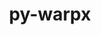---
title: "py-warpx"
layout: cache
categories: [package, develop]
meta: {"versions": ["23.03", "23.06", "23.07", "23.08"], "compilers": ["gcc@=11.1.0"], "oss": ["ubuntu20.04"], "platforms": ["linux"], "targets": ["ppc64le", "x86_64_v3"], "stacks": ["e4s", "e4s-power", "root"], "num_specs": 108, "num_specs_by_stack": {"root": 108, "e4s-power": 10, "e4s": 10}}
spec_details: [{"hash": "n3q64rhgvm7fi6lrjybp6ytttc42csso", "compiler": "gcc@=11.1.0", "versions": ["23.03"], "os": "ubuntu20.04", "platform": "linux", "target": "ppc64le", "variants": ["build_system=python_pip", "+mpi"], "stacks": ["root"], "size": "-", "tarball": "https://binaries.spack.io/develop/build_cache/linux-ubuntu20.04-ppc64le/gcc-11.1.0/py-warpx-23.03/linux-ubuntu20.04-ppc64le-gcc-11.1.0-py-warpx-23.03-n3q64rhgvm7fi6lrjybp6ytttc42csso.spack"}, {"hash": "7cyyinmob2n6xfgmdudvppui2ghwttzm", "compiler": "gcc@=11.1.0", "versions": ["23.03"], "os": "ubuntu20.04", "platform": "linux", "target": "ppc64le", "variants": ["build_system=python_pip", "+mpi"], "stacks": ["root"], "size": "-", "tarball": "https://binaries.spack.io/develop/build_cache/linux-ubuntu20.04-ppc64le/gcc-11.1.0/py-warpx-23.03/linux-ubuntu20.04-ppc64le-gcc-11.1.0-py-warpx-23.03-7cyyinmob2n6xfgmdudvppui2ghwttzm.spack"}, {"hash": "ciolgbrygeml4wzdy6qbjgotg2dojtkw", "compiler": "gcc@=11.1.0", "versions": ["23.03"], "os": "ubuntu20.04", "platform": "linux", "target": "ppc64le", "variants": ["build_system=python_pip", "+mpi"], "stacks": ["root"], "size": "-", "tarball": "https://binaries.spack.io/develop/build_cache/linux-ubuntu20.04-ppc64le/gcc-11.1.0/py-warpx-23.03/linux-ubuntu20.04-ppc64le-gcc-11.1.0-py-warpx-23.03-ciolgbrygeml4wzdy6qbjgotg2dojtkw.spack"}, {"hash": "2otgiu4tzudfsm6vafnwodxt2piyexzs", "compiler": "gcc@=11.1.0", "versions": ["23.03"], "os": "ubuntu20.04", "platform": "linux", "target": "ppc64le", "variants": ["build_system=python_pip", "+mpi"], "stacks": ["root"], "size": "-", "tarball": "https://binaries.spack.io/develop/build_cache/linux-ubuntu20.04-ppc64le/gcc-11.1.0/py-warpx-23.03/linux-ubuntu20.04-ppc64le-gcc-11.1.0-py-warpx-23.03-2otgiu4tzudfsm6vafnwodxt2piyexzs.spack"}, {"hash": "eftu2goonadmf4mzxaeis5lm2hs2v2rj", "compiler": "gcc@=11.1.0", "versions": ["23.03"], "os": "ubuntu20.04", "platform": "linux", "target": "ppc64le", "variants": ["build_system=python_pip", "+mpi"], "stacks": ["root"], "size": "-", "tarball": "https://binaries.spack.io/develop/build_cache/linux-ubuntu20.04-ppc64le/gcc-11.1.0/py-warpx-23.03/linux-ubuntu20.04-ppc64le-gcc-11.1.0-py-warpx-23.03-eftu2goonadmf4mzxaeis5lm2hs2v2rj.spack"}, {"hash": "azp4ag7wk7f32fuzadjqrfu7fnjn6jl7", "compiler": "gcc@=11.1.0", "versions": ["23.03"], "os": "ubuntu20.04", "platform": "linux", "target": "ppc64le", "variants": ["build_system=python_pip", "+mpi"], "stacks": ["root"], "size": "-", "tarball": "https://binaries.spack.io/develop/build_cache/linux-ubuntu20.04-ppc64le/gcc-11.1.0/py-warpx-23.03/linux-ubuntu20.04-ppc64le-gcc-11.1.0-py-warpx-23.03-azp4ag7wk7f32fuzadjqrfu7fnjn6jl7.spack"}, {"hash": "34ohraq6lbpymypqmxqykd6tquzrytmw", "compiler": "gcc@=11.1.0", "versions": ["23.03"], "os": "ubuntu20.04", "platform": "linux", "target": "ppc64le", "variants": ["build_system=python_pip", "+mpi"], "stacks": ["root"], "size": "-", "tarball": "https://binaries.spack.io/develop/build_cache/linux-ubuntu20.04-ppc64le/gcc-11.1.0/py-warpx-23.03/linux-ubuntu20.04-ppc64le-gcc-11.1.0-py-warpx-23.03-34ohraq6lbpymypqmxqykd6tquzrytmw.spack"}, {"hash": "4im3jsbudhrlnps7kwtjwsrbrq2y755g", "compiler": "gcc@=11.1.0", "versions": ["23.03"], "os": "ubuntu20.04", "platform": "linux", "target": "ppc64le", "variants": ["build_system=python_pip", "+mpi"], "stacks": ["root"], "size": "-", "tarball": "https://binaries.spack.io/develop/build_cache/linux-ubuntu20.04-ppc64le/gcc-11.1.0/py-warpx-23.03/linux-ubuntu20.04-ppc64le-gcc-11.1.0-py-warpx-23.03-4im3jsbudhrlnps7kwtjwsrbrq2y755g.spack"}, {"hash": "46j5nod5rhopz5ofart5f65vg7uyqd5m", "compiler": "gcc@=11.1.0", "versions": ["23.03"], "os": "ubuntu20.04", "platform": "linux", "target": "ppc64le", "variants": ["build_system=python_pip", "+mpi"], "stacks": ["root"], "size": "-", "tarball": "https://binaries.spack.io/develop/build_cache/linux-ubuntu20.04-ppc64le/gcc-11.1.0/py-warpx-23.03/linux-ubuntu20.04-ppc64le-gcc-11.1.0-py-warpx-23.03-46j5nod5rhopz5ofart5f65vg7uyqd5m.spack"}, {"hash": "5z6rkuxblo7gqplivwlp7orydyl76d54", "compiler": "gcc@=11.1.0", "versions": ["23.03"], "os": "ubuntu20.04", "platform": "linux", "target": "ppc64le", "variants": ["build_system=python_pip", "+mpi"], "stacks": ["root"], "size": "-", "tarball": "https://binaries.spack.io/develop/build_cache/linux-ubuntu20.04-ppc64le/gcc-11.1.0/py-warpx-23.03/linux-ubuntu20.04-ppc64le-gcc-11.1.0-py-warpx-23.03-5z6rkuxblo7gqplivwlp7orydyl76d54.spack"}, {"hash": "fzmn6mopojfjghknnodrsbnnhhc5nbll", "compiler": "gcc@=11.1.0", "versions": ["23.03"], "os": "ubuntu20.04", "platform": "linux", "target": "ppc64le", "variants": ["build_system=python_pip", "+mpi"], "stacks": ["root"], "size": "-", "tarball": "https://binaries.spack.io/develop/build_cache/linux-ubuntu20.04-ppc64le/gcc-11.1.0/py-warpx-23.03/linux-ubuntu20.04-ppc64le-gcc-11.1.0-py-warpx-23.03-fzmn6mopojfjghknnodrsbnnhhc5nbll.spack"}, {"hash": "ge5fnwd2xqbbro6gttv73hc7qlokbyal", "compiler": "gcc@=11.1.0", "versions": ["23.03"], "os": "ubuntu20.04", "platform": "linux", "target": "ppc64le", "variants": ["build_system=python_pip", "+mpi"], "stacks": ["root"], "size": "-", "tarball": "https://binaries.spack.io/develop/build_cache/linux-ubuntu20.04-ppc64le/gcc-11.1.0/py-warpx-23.03/linux-ubuntu20.04-ppc64le-gcc-11.1.0-py-warpx-23.03-ge5fnwd2xqbbro6gttv73hc7qlokbyal.spack"}, {"hash": "37moofvbodfoxmf65rydnlozzuudvznr", "compiler": "gcc@=11.1.0", "versions": ["23.03"], "os": "ubuntu20.04", "platform": "linux", "target": "ppc64le", "variants": ["build_system=python_pip", "+mpi"], "stacks": ["root"], "size": "-", "tarball": "https://binaries.spack.io/develop/build_cache/linux-ubuntu20.04-ppc64le/gcc-11.1.0/py-warpx-23.03/linux-ubuntu20.04-ppc64le-gcc-11.1.0-py-warpx-23.03-37moofvbodfoxmf65rydnlozzuudvznr.spack"}, {"hash": "d2nvwcs2usi2tjpfe6xuoy4zk7qudnxt", "compiler": "gcc@=11.1.0", "versions": ["23.03"], "os": "ubuntu20.04", "platform": "linux", "target": "ppc64le", "variants": ["build_system=python_pip", "+mpi"], "stacks": ["root"], "size": "-", "tarball": "https://binaries.spack.io/develop/build_cache/linux-ubuntu20.04-ppc64le/gcc-11.1.0/py-warpx-23.03/linux-ubuntu20.04-ppc64le-gcc-11.1.0-py-warpx-23.03-d2nvwcs2usi2tjpfe6xuoy4zk7qudnxt.spack"}, {"hash": "qhovqybrb37vl3h4ac3ghenwokbgxpnj", "compiler": "gcc@=11.1.0", "versions": ["23.03"], "os": "ubuntu20.04", "platform": "linux", "target": "ppc64le", "variants": ["build_system=python_pip", "+mpi"], "stacks": ["root"], "size": "-", "tarball": "https://binaries.spack.io/develop/build_cache/linux-ubuntu20.04-ppc64le/gcc-11.1.0/py-warpx-23.03/linux-ubuntu20.04-ppc64le-gcc-11.1.0-py-warpx-23.03-qhovqybrb37vl3h4ac3ghenwokbgxpnj.spack"}, {"hash": "ar2azzgdlz3puy4ebyagiwfhs7wgymqn", "compiler": "gcc@=11.1.0", "versions": ["23.03"], "os": "ubuntu20.04", "platform": "linux", "target": "ppc64le", "variants": ["build_system=python_pip", "+mpi"], "stacks": ["root"], "size": "-", "tarball": "https://binaries.spack.io/develop/build_cache/linux-ubuntu20.04-ppc64le/gcc-11.1.0/py-warpx-23.03/linux-ubuntu20.04-ppc64le-gcc-11.1.0-py-warpx-23.03-ar2azzgdlz3puy4ebyagiwfhs7wgymqn.spack"}, {"hash": "7dupdwvyxmrzj6a4d62x7e5nvbdc6gd4", "compiler": "gcc@=11.1.0", "versions": ["23.03"], "os": "ubuntu20.04", "platform": "linux", "target": "ppc64le", "variants": ["build_system=python_pip", "+mpi"], "stacks": ["root"], "size": "-", "tarball": "https://binaries.spack.io/develop/build_cache/linux-ubuntu20.04-ppc64le/gcc-11.1.0/py-warpx-23.03/linux-ubuntu20.04-ppc64le-gcc-11.1.0-py-warpx-23.03-7dupdwvyxmrzj6a4d62x7e5nvbdc6gd4.spack"}, {"hash": "nt2rswa5odkw5bkjtxkoyjj7iv7nphdv", "compiler": "gcc@=11.1.0", "versions": ["23.03"], "os": "ubuntu20.04", "platform": "linux", "target": "ppc64le", "variants": ["build_system=python_pip", "+mpi"], "stacks": ["root"], "size": "-", "tarball": "https://binaries.spack.io/develop/build_cache/linux-ubuntu20.04-ppc64le/gcc-11.1.0/py-warpx-23.03/linux-ubuntu20.04-ppc64le-gcc-11.1.0-py-warpx-23.03-nt2rswa5odkw5bkjtxkoyjj7iv7nphdv.spack"}, {"hash": "6wdwzq4ntjudcglcdpki4iitrg72jqgf", "compiler": "gcc@=11.1.0", "versions": ["23.06"], "os": "ubuntu20.04", "platform": "linux", "target": "ppc64le", "variants": ["build_system=python_pip", "+mpi"], "stacks": ["root"], "size": "-", "tarball": "https://binaries.spack.io/develop/build_cache/linux-ubuntu20.04-ppc64le/gcc-11.1.0/py-warpx-23.06/linux-ubuntu20.04-ppc64le-gcc-11.1.0-py-warpx-23.06-6wdwzq4ntjudcglcdpki4iitrg72jqgf.spack"}, {"hash": "uljsbf5gfvza2pgtenzh5hy66euvypsd", "compiler": "gcc@=11.1.0", "versions": ["23.03"], "os": "ubuntu20.04", "platform": "linux", "target": "ppc64le", "variants": ["build_system=python_pip", "+mpi"], "stacks": ["root"], "size": "-", "tarball": "https://binaries.spack.io/develop/build_cache/linux-ubuntu20.04-ppc64le/gcc-11.1.0/py-warpx-23.03/linux-ubuntu20.04-ppc64le-gcc-11.1.0-py-warpx-23.03-uljsbf5gfvza2pgtenzh5hy66euvypsd.spack"}, {"hash": "daect73wo7sp7aac2ojwqekizr4mxx4j", "compiler": "gcc@=11.1.0", "versions": ["23.06"], "os": "ubuntu20.04", "platform": "linux", "target": "ppc64le", "variants": ["build_system=python_pip", "+mpi"], "stacks": ["root"], "size": "-", "tarball": "https://binaries.spack.io/develop/build_cache/linux-ubuntu20.04-ppc64le/gcc-11.1.0/py-warpx-23.06/linux-ubuntu20.04-ppc64le-gcc-11.1.0-py-warpx-23.06-daect73wo7sp7aac2ojwqekizr4mxx4j.spack"}, {"hash": "pmzi7pngxfdsnfj5s4ler3xitw3bkzru", "compiler": "gcc@=11.1.0", "versions": ["23.03"], "os": "ubuntu20.04", "platform": "linux", "target": "ppc64le", "variants": ["build_system=python_pip", "+mpi"], "stacks": ["root"], "size": "-", "tarball": "https://binaries.spack.io/develop/build_cache/linux-ubuntu20.04-ppc64le/gcc-11.1.0/py-warpx-23.03/linux-ubuntu20.04-ppc64le-gcc-11.1.0-py-warpx-23.03-pmzi7pngxfdsnfj5s4ler3xitw3bkzru.spack"}, {"hash": "7hajtrbic3incszyofspklvfmybp5hx6", "compiler": "gcc@=11.1.0", "versions": ["23.06"], "os": "ubuntu20.04", "platform": "linux", "target": "ppc64le", "variants": ["build_system=python_pip", "+mpi"], "stacks": ["e4s-power", "root"], "size": "-", "tarball": "https://binaries.spack.io/develop/build_cache/linux-ubuntu20.04-ppc64le/gcc-11.1.0/py-warpx-23.06/linux-ubuntu20.04-ppc64le-gcc-11.1.0-py-warpx-23.06-7hajtrbic3incszyofspklvfmybp5hx6.spack"}, {"hash": "nz3xc7mf377ysobwoyw7jgzzduiewzqr", "compiler": "gcc@=11.1.0", "versions": ["23.03"], "os": "ubuntu20.04", "platform": "linux", "target": "ppc64le", "variants": ["build_system=python_pip", "+mpi"], "stacks": ["root"], "size": "-", "tarball": "https://binaries.spack.io/develop/build_cache/linux-ubuntu20.04-ppc64le/gcc-11.1.0/py-warpx-23.03/linux-ubuntu20.04-ppc64le-gcc-11.1.0-py-warpx-23.03-nz3xc7mf377ysobwoyw7jgzzduiewzqr.spack"}, {"hash": "keevb4s3oq6c672thjvnx7yqrvscrkkb", "compiler": "gcc@=11.1.0", "versions": ["23.06"], "os": "ubuntu20.04", "platform": "linux", "target": "ppc64le", "variants": ["build_system=python_pip", "+mpi"], "stacks": ["root"], "size": "-", "tarball": "https://binaries.spack.io/develop/build_cache/linux-ubuntu20.04-ppc64le/gcc-11.1.0/py-warpx-23.06/linux-ubuntu20.04-ppc64le-gcc-11.1.0-py-warpx-23.06-keevb4s3oq6c672thjvnx7yqrvscrkkb.spack"}, {"hash": "yeielbtzqjjkjyguntrajt5kggwgws2k", "compiler": "gcc@=11.1.0", "versions": ["23.03"], "os": "ubuntu20.04", "platform": "linux", "target": "ppc64le", "variants": ["build_system=python_pip", "+mpi"], "stacks": ["root"], "size": "-", "tarball": "https://binaries.spack.io/develop/build_cache/linux-ubuntu20.04-ppc64le/gcc-11.1.0/py-warpx-23.03/linux-ubuntu20.04-ppc64le-gcc-11.1.0-py-warpx-23.03-yeielbtzqjjkjyguntrajt5kggwgws2k.spack"}, {"hash": "mr2mj7n45qecj6g37mxpijjw62qdqcgk", "compiler": "gcc@=11.1.0", "versions": ["23.06"], "os": "ubuntu20.04", "platform": "linux", "target": "ppc64le", "variants": ["build_system=python_pip", "+mpi"], "stacks": ["root"], "size": "-", "tarball": "https://binaries.spack.io/develop/build_cache/linux-ubuntu20.04-ppc64le/gcc-11.1.0/py-warpx-23.06/linux-ubuntu20.04-ppc64le-gcc-11.1.0-py-warpx-23.06-mr2mj7n45qecj6g37mxpijjw62qdqcgk.spack"}, {"hash": "vghj4rni4zqlraipvgwranc7j53qrukn", "compiler": "gcc@=11.1.0", "versions": ["23.03"], "os": "ubuntu20.04", "platform": "linux", "target": "ppc64le", "variants": ["build_system=python_pip", "+mpi"], "stacks": ["root"], "size": "-", "tarball": "https://binaries.spack.io/develop/build_cache/linux-ubuntu20.04-ppc64le/gcc-11.1.0/py-warpx-23.03/linux-ubuntu20.04-ppc64le-gcc-11.1.0-py-warpx-23.03-vghj4rni4zqlraipvgwranc7j53qrukn.spack"}, {"hash": "jx73ibfhscbtjcwzbhmboqb555hijl3n", "compiler": "gcc@=11.1.0", "versions": ["23.06"], "os": "ubuntu20.04", "platform": "linux", "target": "ppc64le", "variants": ["build_system=python_pip", "+mpi"], "stacks": ["root"], "size": "-", "tarball": "https://binaries.spack.io/develop/build_cache/linux-ubuntu20.04-ppc64le/gcc-11.1.0/py-warpx-23.06/linux-ubuntu20.04-ppc64le-gcc-11.1.0-py-warpx-23.06-jx73ibfhscbtjcwzbhmboqb555hijl3n.spack"}, {"hash": "wile7xitkmcm6fzz6qp2xiwu2xw3brh6", "compiler": "gcc@=11.1.0", "versions": ["23.03"], "os": "ubuntu20.04", "platform": "linux", "target": "ppc64le", "variants": ["build_system=python_pip", "+mpi"], "stacks": ["root"], "size": "-", "tarball": "https://binaries.spack.io/develop/build_cache/linux-ubuntu20.04-ppc64le/gcc-11.1.0/py-warpx-23.03/linux-ubuntu20.04-ppc64le-gcc-11.1.0-py-warpx-23.03-wile7xitkmcm6fzz6qp2xiwu2xw3brh6.spack"}, {"hash": "krzlbbqpbz5pl5isa7ttr4rfa7nlb7ir", "compiler": "gcc@=11.1.0", "versions": ["23.06"], "os": "ubuntu20.04", "platform": "linux", "target": "ppc64le", "variants": ["build_system=python_pip", "+mpi"], "stacks": ["root"], "size": "-", "tarball": "https://binaries.spack.io/develop/build_cache/linux-ubuntu20.04-ppc64le/gcc-11.1.0/py-warpx-23.06/linux-ubuntu20.04-ppc64le-gcc-11.1.0-py-warpx-23.06-krzlbbqpbz5pl5isa7ttr4rfa7nlb7ir.spack"}, {"hash": "jnkrf6yk5vnhmqjd3trw6uuduybi5277", "compiler": "gcc@=11.1.0", "versions": ["23.03"], "os": "ubuntu20.04", "platform": "linux", "target": "ppc64le", "variants": ["build_system=python_pip", "+mpi"], "stacks": ["root"], "size": "-", "tarball": "https://binaries.spack.io/develop/build_cache/linux-ubuntu20.04-ppc64le/gcc-11.1.0/py-warpx-23.03/linux-ubuntu20.04-ppc64le-gcc-11.1.0-py-warpx-23.03-jnkrf6yk5vnhmqjd3trw6uuduybi5277.spack"}, {"hash": "ozpt6s6vt7ddb7ciyaotbomyhrhpakpu", "compiler": "gcc@=11.1.0", "versions": ["23.06"], "os": "ubuntu20.04", "platform": "linux", "target": "ppc64le", "variants": ["build_system=python_pip", "+mpi"], "stacks": ["root"], "size": "-", "tarball": "https://binaries.spack.io/develop/build_cache/linux-ubuntu20.04-ppc64le/gcc-11.1.0/py-warpx-23.06/linux-ubuntu20.04-ppc64le-gcc-11.1.0-py-warpx-23.06-ozpt6s6vt7ddb7ciyaotbomyhrhpakpu.spack"}, {"hash": "hgp6iocygtfmuoj2ac5a36evqhylhgvx", "compiler": "gcc@=11.1.0", "versions": ["23.03"], "os": "ubuntu20.04", "platform": "linux", "target": "ppc64le", "variants": ["build_system=python_pip", "+mpi"], "stacks": ["root"], "size": "-", "tarball": "https://binaries.spack.io/develop/build_cache/linux-ubuntu20.04-ppc64le/gcc-11.1.0/py-warpx-23.03/linux-ubuntu20.04-ppc64le-gcc-11.1.0-py-warpx-23.03-hgp6iocygtfmuoj2ac5a36evqhylhgvx.spack"}, {"hash": "nso5oklcr2cyul2vor3dtefktr5rkd25", "compiler": "gcc@=11.1.0", "versions": ["23.06"], "os": "ubuntu20.04", "platform": "linux", "target": "ppc64le", "variants": ["build_system=python_pip", "+mpi"], "stacks": ["root"], "size": "-", "tarball": "https://binaries.spack.io/develop/build_cache/linux-ubuntu20.04-ppc64le/gcc-11.1.0/py-warpx-23.06/linux-ubuntu20.04-ppc64le-gcc-11.1.0-py-warpx-23.06-nso5oklcr2cyul2vor3dtefktr5rkd25.spack"}, {"hash": "wz4uh4trzzkryqxq4gmxwvyqyv22axqk", "compiler": "gcc@=11.1.0", "versions": ["23.03"], "os": "ubuntu20.04", "platform": "linux", "target": "ppc64le", "variants": ["build_system=python_pip", "+mpi"], "stacks": ["root"], "size": "-", "tarball": "https://binaries.spack.io/develop/build_cache/linux-ubuntu20.04-ppc64le/gcc-11.1.0/py-warpx-23.03/linux-ubuntu20.04-ppc64le-gcc-11.1.0-py-warpx-23.03-wz4uh4trzzkryqxq4gmxwvyqyv22axqk.spack"}, {"hash": "tsdgamdttglgvcjqqxv2yiiimjc574z5", "compiler": "gcc@=11.1.0", "versions": ["23.06"], "os": "ubuntu20.04", "platform": "linux", "target": "ppc64le", "variants": ["build_system=python_pip", "+mpi"], "stacks": ["root"], "size": "-", "tarball": "https://binaries.spack.io/develop/build_cache/linux-ubuntu20.04-ppc64le/gcc-11.1.0/py-warpx-23.06/linux-ubuntu20.04-ppc64le-gcc-11.1.0-py-warpx-23.06-tsdgamdttglgvcjqqxv2yiiimjc574z5.spack"}, {"hash": "tnjzejs7iwdka4mkwnondizw3mzu2qni", "compiler": "gcc@=11.1.0", "versions": ["23.03"], "os": "ubuntu20.04", "platform": "linux", "target": "ppc64le", "variants": ["build_system=python_pip", "+mpi"], "stacks": ["root"], "size": "-", "tarball": "https://binaries.spack.io/develop/build_cache/linux-ubuntu20.04-ppc64le/gcc-11.1.0/py-warpx-23.03/linux-ubuntu20.04-ppc64le-gcc-11.1.0-py-warpx-23.03-tnjzejs7iwdka4mkwnondizw3mzu2qni.spack"}, {"hash": "x6pbyqamrpjlmecyuzerqnilutjxtial", "compiler": "gcc@=11.1.0", "versions": ["23.06"], "os": "ubuntu20.04", "platform": "linux", "target": "ppc64le", "variants": ["build_system=python_pip", "+mpi"], "stacks": ["e4s-power", "root"], "size": "-", "tarball": "https://binaries.spack.io/develop/build_cache/linux-ubuntu20.04-ppc64le/gcc-11.1.0/py-warpx-23.06/linux-ubuntu20.04-ppc64le-gcc-11.1.0-py-warpx-23.06-x6pbyqamrpjlmecyuzerqnilutjxtial.spack"}, {"hash": "zxgkcg46uvjtdbqwkgootipa27batgnw", "compiler": "gcc@=11.1.0", "versions": ["23.03"], "os": "ubuntu20.04", "platform": "linux", "target": "ppc64le", "variants": ["build_system=python_pip", "+mpi"], "stacks": ["root"], "size": "-", "tarball": "https://binaries.spack.io/develop/build_cache/linux-ubuntu20.04-ppc64le/gcc-11.1.0/py-warpx-23.03/linux-ubuntu20.04-ppc64le-gcc-11.1.0-py-warpx-23.03-zxgkcg46uvjtdbqwkgootipa27batgnw.spack"}, {"hash": "2qf6ymgl2g5whalmwwycjyf3q62m6ov4", "compiler": "gcc@=11.1.0", "versions": ["23.07"], "os": "ubuntu20.04", "platform": "linux", "target": "ppc64le", "variants": ["build_system=python_pip", "+mpi"], "stacks": ["e4s-power", "root"], "size": "-", "tarball": "https://binaries.spack.io/develop/build_cache/linux-ubuntu20.04-ppc64le/gcc-11.1.0/py-warpx-23.07/linux-ubuntu20.04-ppc64le-gcc-11.1.0-py-warpx-23.07-2qf6ymgl2g5whalmwwycjyf3q62m6ov4.spack"}, {"hash": "5tgtmvopadyv34dp64drv4fd6ckmzpm2", "compiler": "gcc@=11.1.0", "versions": ["23.06"], "os": "ubuntu20.04", "platform": "linux", "target": "ppc64le", "variants": ["build_system=python_pip", "+mpi"], "stacks": ["e4s-power", "root"], "size": "-", "tarball": "https://binaries.spack.io/develop/build_cache/linux-ubuntu20.04-ppc64le/gcc-11.1.0/py-warpx-23.06/linux-ubuntu20.04-ppc64le-gcc-11.1.0-py-warpx-23.06-5tgtmvopadyv34dp64drv4fd6ckmzpm2.spack"}, {"hash": "vksimzxq6j4q45whpjrdfjurcacof52p", "compiler": "gcc@=11.1.0", "versions": ["23.06"], "os": "ubuntu20.04", "platform": "linux", "target": "ppc64le", "variants": ["build_system=python_pip", "+mpi"], "stacks": ["root"], "size": "-", "tarball": "https://binaries.spack.io/develop/build_cache/linux-ubuntu20.04-ppc64le/gcc-11.1.0/py-warpx-23.06/linux-ubuntu20.04-ppc64le-gcc-11.1.0-py-warpx-23.06-vksimzxq6j4q45whpjrdfjurcacof52p.spack"}, {"hash": "77aprn4aeahgkjyqv7xhydsair4xjgqz", "compiler": "gcc@=11.1.0", "versions": ["23.06"], "os": "ubuntu20.04", "platform": "linux", "target": "ppc64le", "variants": ["build_system=python_pip", "+mpi"], "stacks": ["root"], "size": "-", "tarball": "https://binaries.spack.io/develop/build_cache/linux-ubuntu20.04-ppc64le/gcc-11.1.0/py-warpx-23.06/linux-ubuntu20.04-ppc64le-gcc-11.1.0-py-warpx-23.06-77aprn4aeahgkjyqv7xhydsair4xjgqz.spack"}, {"hash": "z5apyplukyatc5khtvkwrkc724ivw7rh", "compiler": "gcc@=11.1.0", "versions": ["23.03"], "os": "ubuntu20.04", "platform": "linux", "target": "ppc64le", "variants": ["build_system=python_pip", "+mpi"], "stacks": ["root"], "size": "-", "tarball": "https://binaries.spack.io/develop/build_cache/linux-ubuntu20.04-ppc64le/gcc-11.1.0/py-warpx-23.03/linux-ubuntu20.04-ppc64le-gcc-11.1.0-py-warpx-23.03-z5apyplukyatc5khtvkwrkc724ivw7rh.spack"}, {"hash": "xjkufykibp36g2otykjxgeerudaobgkj", "compiler": "gcc@=11.1.0", "versions": ["23.06"], "os": "ubuntu20.04", "platform": "linux", "target": "ppc64le", "variants": ["build_system=python_pip", "+mpi"], "stacks": ["root"], "size": "-", "tarball": "https://binaries.spack.io/develop/build_cache/linux-ubuntu20.04-ppc64le/gcc-11.1.0/py-warpx-23.06/linux-ubuntu20.04-ppc64le-gcc-11.1.0-py-warpx-23.06-xjkufykibp36g2otykjxgeerudaobgkj.spack"}, {"hash": "fcvorofjptmkn2his463u6gglclfjavt", "compiler": "gcc@=11.1.0", "versions": ["23.06"], "os": "ubuntu20.04", "platform": "linux", "target": "ppc64le", "variants": ["build_system=python_pip", "+mpi"], "stacks": ["root"], "size": "-", "tarball": "https://binaries.spack.io/develop/build_cache/linux-ubuntu20.04-ppc64le/gcc-11.1.0/py-warpx-23.06/linux-ubuntu20.04-ppc64le-gcc-11.1.0-py-warpx-23.06-fcvorofjptmkn2his463u6gglclfjavt.spack"}, {"hash": "acqdy5xqdoejdnol66q7jx4ciozzcgoj", "compiler": "gcc@=11.1.0", "versions": ["23.06"], "os": "ubuntu20.04", "platform": "linux", "target": "ppc64le", "variants": ["build_system=python_pip", "+mpi"], "stacks": ["root"], "size": "-", "tarball": "https://binaries.spack.io/develop/build_cache/linux-ubuntu20.04-ppc64le/gcc-11.1.0/py-warpx-23.06/linux-ubuntu20.04-ppc64le-gcc-11.1.0-py-warpx-23.06-acqdy5xqdoejdnol66q7jx4ciozzcgoj.spack"}, {"hash": "uuyrmyhdcwy4wt7acbmqm7gbzjq7ni2p", "compiler": "gcc@=11.1.0", "versions": ["23.06"], "os": "ubuntu20.04", "platform": "linux", "target": "ppc64le", "variants": ["build_system=python_pip", "+mpi"], "stacks": ["e4s-power", "root"], "size": "-", "tarball": "https://binaries.spack.io/develop/build_cache/linux-ubuntu20.04-ppc64le/gcc-11.1.0/py-warpx-23.06/linux-ubuntu20.04-ppc64le-gcc-11.1.0-py-warpx-23.06-uuyrmyhdcwy4wt7acbmqm7gbzjq7ni2p.spack"}, {"hash": "zstsi4b3wzs6y5j7kcirs23jpd5jydhf", "compiler": "gcc@=11.1.0", "versions": ["23.06"], "os": "ubuntu20.04", "platform": "linux", "target": "ppc64le", "variants": ["build_system=python_pip", "+mpi"], "stacks": ["root"], "size": "-", "tarball": "https://binaries.spack.io/develop/build_cache/linux-ubuntu20.04-ppc64le/gcc-11.1.0/py-warpx-23.06/linux-ubuntu20.04-ppc64le-gcc-11.1.0-py-warpx-23.06-zstsi4b3wzs6y5j7kcirs23jpd5jydhf.spack"}, {"hash": "ncdjxhuwj4mlkkq7qdusnz2j56f5gkxp", "compiler": "gcc@=11.1.0", "versions": ["23.07"], "os": "ubuntu20.04", "platform": "linux", "target": "ppc64le", "variants": ["build_system=python_pip", "+mpi"], "stacks": ["e4s-power", "root"], "size": "-", "tarball": "https://binaries.spack.io/develop/build_cache/linux-ubuntu20.04-ppc64le/gcc-11.1.0/py-warpx-23.07/linux-ubuntu20.04-ppc64le-gcc-11.1.0-py-warpx-23.07-ncdjxhuwj4mlkkq7qdusnz2j56f5gkxp.spack"}, {"hash": "e5ah445be24tcu56ze4p3sqhyeqm43eb", "compiler": "gcc@=11.1.0", "versions": ["23.07"], "os": "ubuntu20.04", "platform": "linux", "target": "ppc64le", "variants": ["build_system=python_pip", "+mpi"], "stacks": ["e4s-power", "root"], "size": "-", "tarball": "https://binaries.spack.io/develop/build_cache/linux-ubuntu20.04-ppc64le/gcc-11.1.0/py-warpx-23.07/linux-ubuntu20.04-ppc64le-gcc-11.1.0-py-warpx-23.07-e5ah445be24tcu56ze4p3sqhyeqm43eb.spack"}, {"hash": "ykeic3mkcpawo2qmpnii5aawqnocke34", "compiler": "gcc@=11.1.0", "versions": ["23.08"], "os": "ubuntu20.04", "platform": "linux", "target": "ppc64le", "variants": ["build_system=python_pip", "+mpi"], "stacks": ["e4s-power", "root"], "size": "-", "tarball": "https://binaries.spack.io/develop/build_cache/linux-ubuntu20.04-ppc64le/gcc-11.1.0/py-warpx-23.08/linux-ubuntu20.04-ppc64le-gcc-11.1.0-py-warpx-23.08-ykeic3mkcpawo2qmpnii5aawqnocke34.spack"}, {"hash": "x26bemviluosd7emn6zarozs54qfoqje", "compiler": "gcc@=11.1.0", "versions": ["23.07"], "os": "ubuntu20.04", "platform": "linux", "target": "ppc64le", "variants": ["build_system=python_pip", "+mpi"], "stacks": ["e4s-power", "root"], "size": "-", "tarball": "https://binaries.spack.io/develop/build_cache/linux-ubuntu20.04-ppc64le/gcc-11.1.0/py-warpx-23.07/linux-ubuntu20.04-ppc64le-gcc-11.1.0-py-warpx-23.07-x26bemviluosd7emn6zarozs54qfoqje.spack"}, {"hash": "jtq3szacjucofe7yaj6lnyxxkdv5cjdq", "compiler": "gcc@=11.1.0", "versions": ["23.07"], "os": "ubuntu20.04", "platform": "linux", "target": "ppc64le", "variants": ["build_system=python_pip", "+mpi"], "stacks": ["e4s-power", "root"], "size": "-", "tarball": "https://binaries.spack.io/develop/build_cache/linux-ubuntu20.04-ppc64le/gcc-11.1.0/py-warpx-23.07/linux-ubuntu20.04-ppc64le-gcc-11.1.0-py-warpx-23.07-jtq3szacjucofe7yaj6lnyxxkdv5cjdq.spack"}, {"hash": "lb5ozbosqvxabdldqsk4ixe2sxr7bo56", "compiler": "gcc@=11.1.0", "versions": ["23.03"], "os": "ubuntu20.04", "platform": "linux", "target": "x86_64_v3", "variants": ["build_system=python_pip", "+mpi"], "stacks": ["root"], "size": "-", "tarball": "https://binaries.spack.io/develop/build_cache/linux-ubuntu20.04-x86_64_v3/gcc-11.1.0/py-warpx-23.03/linux-ubuntu20.04-x86_64_v3-gcc-11.1.0-py-warpx-23.03-lb5ozbosqvxabdldqsk4ixe2sxr7bo56.spack"}, {"hash": "f4cgnrsmuiz24gnijusr3jx7wwnal2bq", "compiler": "gcc@=11.1.0", "versions": ["23.03"], "os": "ubuntu20.04", "platform": "linux", "target": "x86_64_v3", "variants": ["build_system=python_pip", "+mpi"], "stacks": ["root"], "size": "-", "tarball": "https://binaries.spack.io/develop/build_cache/linux-ubuntu20.04-x86_64_v3/gcc-11.1.0/py-warpx-23.03/linux-ubuntu20.04-x86_64_v3-gcc-11.1.0-py-warpx-23.03-f4cgnrsmuiz24gnijusr3jx7wwnal2bq.spack"}, {"hash": "c5pd5ie2i3czoa2iu3nl63vgcus32ysc", "compiler": "gcc@=11.1.0", "versions": ["23.03"], "os": "ubuntu20.04", "platform": "linux", "target": "x86_64_v3", "variants": ["build_system=python_pip", "+mpi"], "stacks": ["root"], "size": "-", "tarball": "https://binaries.spack.io/develop/build_cache/linux-ubuntu20.04-x86_64_v3/gcc-11.1.0/py-warpx-23.03/linux-ubuntu20.04-x86_64_v3-gcc-11.1.0-py-warpx-23.03-c5pd5ie2i3czoa2iu3nl63vgcus32ysc.spack"}, {"hash": "bcgwrer4usypsqclzjeqfhajrkv6brg6", "compiler": "gcc@=11.1.0", "versions": ["23.03"], "os": "ubuntu20.04", "platform": "linux", "target": "x86_64_v3", "variants": ["build_system=python_pip", "+mpi"], "stacks": ["root"], "size": "-", "tarball": "https://binaries.spack.io/develop/build_cache/linux-ubuntu20.04-x86_64_v3/gcc-11.1.0/py-warpx-23.03/linux-ubuntu20.04-x86_64_v3-gcc-11.1.0-py-warpx-23.03-bcgwrer4usypsqclzjeqfhajrkv6brg6.spack"}, {"hash": "hiujhkdz7cxrag2db6mewpyepulicp7q", "compiler": "gcc@=11.1.0", "versions": ["23.03"], "os": "ubuntu20.04", "platform": "linux", "target": "x86_64_v3", "variants": ["build_system=python_pip", "+mpi"], "stacks": ["root"], "size": "-", "tarball": "https://binaries.spack.io/develop/build_cache/linux-ubuntu20.04-x86_64_v3/gcc-11.1.0/py-warpx-23.03/linux-ubuntu20.04-x86_64_v3-gcc-11.1.0-py-warpx-23.03-hiujhkdz7cxrag2db6mewpyepulicp7q.spack"}, {"hash": "ig5r5jisfmxp3hztto5ejzezu34dvpyt", "compiler": "gcc@=11.1.0", "versions": ["23.03"], "os": "ubuntu20.04", "platform": "linux", "target": "x86_64_v3", "variants": ["build_system=python_pip", "+mpi"], "stacks": ["root"], "size": "-", "tarball": "https://binaries.spack.io/develop/build_cache/linux-ubuntu20.04-x86_64_v3/gcc-11.1.0/py-warpx-23.03/linux-ubuntu20.04-x86_64_v3-gcc-11.1.0-py-warpx-23.03-ig5r5jisfmxp3hztto5ejzezu34dvpyt.spack"}, {"hash": "k5bnx6fst5jucyujrrpbroejmzi65esr", "compiler": "gcc@=11.1.0", "versions": ["23.03"], "os": "ubuntu20.04", "platform": "linux", "target": "x86_64_v3", "variants": ["build_system=python_pip", "+mpi"], "stacks": ["root"], "size": "-", "tarball": "https://binaries.spack.io/develop/build_cache/linux-ubuntu20.04-x86_64_v3/gcc-11.1.0/py-warpx-23.03/linux-ubuntu20.04-x86_64_v3-gcc-11.1.0-py-warpx-23.03-k5bnx6fst5jucyujrrpbroejmzi65esr.spack"}, {"hash": "gxuin5dzfoanrgxfsg73tp6m37c7fc22", "compiler": "gcc@=11.1.0", "versions": ["23.03"], "os": "ubuntu20.04", "platform": "linux", "target": "x86_64_v3", "variants": ["build_system=python_pip", "+mpi"], "stacks": ["root"], "size": "-", "tarball": "https://binaries.spack.io/develop/build_cache/linux-ubuntu20.04-x86_64_v3/gcc-11.1.0/py-warpx-23.03/linux-ubuntu20.04-x86_64_v3-gcc-11.1.0-py-warpx-23.03-gxuin5dzfoanrgxfsg73tp6m37c7fc22.spack"}, {"hash": "ej3p4d3xvt7yc2vw2og2346z76rgehrw", "compiler": "gcc@=11.1.0", "versions": ["23.03"], "os": "ubuntu20.04", "platform": "linux", "target": "x86_64_v3", "variants": ["build_system=python_pip", "+mpi"], "stacks": ["root"], "size": "-", "tarball": "https://binaries.spack.io/develop/build_cache/linux-ubuntu20.04-x86_64_v3/gcc-11.1.0/py-warpx-23.03/linux-ubuntu20.04-x86_64_v3-gcc-11.1.0-py-warpx-23.03-ej3p4d3xvt7yc2vw2og2346z76rgehrw.spack"}, {"hash": "hgvwknlsbksuuok35b4yyzasnescn7kj", "compiler": "gcc@=11.1.0", "versions": ["23.03"], "os": "ubuntu20.04", "platform": "linux", "target": "x86_64_v3", "variants": ["build_system=python_pip", "+mpi"], "stacks": ["root"], "size": "-", "tarball": "https://binaries.spack.io/develop/build_cache/linux-ubuntu20.04-x86_64_v3/gcc-11.1.0/py-warpx-23.03/linux-ubuntu20.04-x86_64_v3-gcc-11.1.0-py-warpx-23.03-hgvwknlsbksuuok35b4yyzasnescn7kj.spack"}, {"hash": "l2ypskx3jtmqhlb7nkpg3ynbpiotz2hd", "compiler": "gcc@=11.1.0", "versions": ["23.03"], "os": "ubuntu20.04", "platform": "linux", "target": "x86_64_v3", "variants": ["build_system=python_pip", "+mpi"], "stacks": ["root"], "size": "-", "tarball": "https://binaries.spack.io/develop/build_cache/linux-ubuntu20.04-x86_64_v3/gcc-11.1.0/py-warpx-23.03/linux-ubuntu20.04-x86_64_v3-gcc-11.1.0-py-warpx-23.03-l2ypskx3jtmqhlb7nkpg3ynbpiotz2hd.spack"}, {"hash": "2iapvo37tsn5vnpc2ne3y7digwfyhi3r", "compiler": "gcc@=11.1.0", "versions": ["23.03"], "os": "ubuntu20.04", "platform": "linux", "target": "x86_64_v3", "variants": ["build_system=python_pip", "+mpi"], "stacks": ["root"], "size": "-", "tarball": "https://binaries.spack.io/develop/build_cache/linux-ubuntu20.04-x86_64_v3/gcc-11.1.0/py-warpx-23.03/linux-ubuntu20.04-x86_64_v3-gcc-11.1.0-py-warpx-23.03-2iapvo37tsn5vnpc2ne3y7digwfyhi3r.spack"}, {"hash": "nczolofyldzbc4tv2bahtcwc4hhtvfrp", "compiler": "gcc@=11.1.0", "versions": ["23.03"], "os": "ubuntu20.04", "platform": "linux", "target": "x86_64_v3", "variants": ["build_system=python_pip", "+mpi"], "stacks": ["root"], "size": "-", "tarball": "https://binaries.spack.io/develop/build_cache/linux-ubuntu20.04-x86_64_v3/gcc-11.1.0/py-warpx-23.03/linux-ubuntu20.04-x86_64_v3-gcc-11.1.0-py-warpx-23.03-nczolofyldzbc4tv2bahtcwc4hhtvfrp.spack"}, {"hash": "lawhhfycrgfpaj7ezlzc3555e7nxjsmg", "compiler": "gcc@=11.1.0", "versions": ["23.03"], "os": "ubuntu20.04", "platform": "linux", "target": "x86_64_v3", "variants": ["build_system=python_pip", "+mpi"], "stacks": ["root"], "size": "-", "tarball": "https://binaries.spack.io/develop/build_cache/linux-ubuntu20.04-x86_64_v3/gcc-11.1.0/py-warpx-23.03/linux-ubuntu20.04-x86_64_v3-gcc-11.1.0-py-warpx-23.03-lawhhfycrgfpaj7ezlzc3555e7nxjsmg.spack"}, {"hash": "kfhzu6gg35etqingqgvopibenzbcnoah", "compiler": "gcc@=11.1.0", "versions": ["23.03"], "os": "ubuntu20.04", "platform": "linux", "target": "x86_64_v3", "variants": ["build_system=python_pip", "+mpi"], "stacks": ["root"], "size": "-", "tarball": "https://binaries.spack.io/develop/build_cache/linux-ubuntu20.04-x86_64_v3/gcc-11.1.0/py-warpx-23.03/linux-ubuntu20.04-x86_64_v3-gcc-11.1.0-py-warpx-23.03-kfhzu6gg35etqingqgvopibenzbcnoah.spack"}, {"hash": "36dr4vdg6apewsgw6iwkukekyvnvvdkz", "compiler": "gcc@=11.1.0", "versions": ["23.03"], "os": "ubuntu20.04", "platform": "linux", "target": "x86_64_v3", "variants": ["build_system=python_pip", "+mpi"], "stacks": ["root"], "size": "-", "tarball": "https://binaries.spack.io/develop/build_cache/linux-ubuntu20.04-x86_64_v3/gcc-11.1.0/py-warpx-23.03/linux-ubuntu20.04-x86_64_v3-gcc-11.1.0-py-warpx-23.03-36dr4vdg6apewsgw6iwkukekyvnvvdkz.spack"}, {"hash": "rb3s7bx7zubhugjzizpfr7x2jriwzti5", "compiler": "gcc@=11.1.0", "versions": ["23.03"], "os": "ubuntu20.04", "platform": "linux", "target": "x86_64_v3", "variants": ["build_system=python_pip", "+mpi"], "stacks": ["root"], "size": "-", "tarball": "https://binaries.spack.io/develop/build_cache/linux-ubuntu20.04-x86_64_v3/gcc-11.1.0/py-warpx-23.03/linux-ubuntu20.04-x86_64_v3-gcc-11.1.0-py-warpx-23.03-rb3s7bx7zubhugjzizpfr7x2jriwzti5.spack"}, {"hash": "2w62rv33fv3vix7yi3dllrezwiad57jz", "compiler": "gcc@=11.1.0", "versions": ["23.03"], "os": "ubuntu20.04", "platform": "linux", "target": "x86_64_v3", "variants": ["build_system=python_pip", "+mpi"], "stacks": ["root"], "size": "-", "tarball": "https://binaries.spack.io/develop/build_cache/linux-ubuntu20.04-x86_64_v3/gcc-11.1.0/py-warpx-23.03/linux-ubuntu20.04-x86_64_v3-gcc-11.1.0-py-warpx-23.03-2w62rv33fv3vix7yi3dllrezwiad57jz.spack"}, {"hash": "v53xmwqlvjiz7aq5thw5jxwxe3axuj74", "compiler": "gcc@=11.1.0", "versions": ["23.07"], "os": "ubuntu20.04", "platform": "linux", "target": "x86_64_v3", "variants": ["build_system=python_pip", "+mpi"], "stacks": ["root", "e4s"], "size": "-", "tarball": "https://binaries.spack.io/develop/build_cache/linux-ubuntu20.04-x86_64_v3/gcc-11.1.0/py-warpx-23.07/linux-ubuntu20.04-x86_64_v3-gcc-11.1.0-py-warpx-23.07-v53xmwqlvjiz7aq5thw5jxwxe3axuj74.spack"}, {"hash": "iohmdbts4d7csjrnvcblwfmeqepekbm7", "compiler": "gcc@=11.1.0", "versions": ["23.06"], "os": "ubuntu20.04", "platform": "linux", "target": "x86_64_v3", "variants": ["build_system=python_pip", "+mpi"], "stacks": ["root"], "size": "-", "tarball": "https://binaries.spack.io/develop/build_cache/linux-ubuntu20.04-x86_64_v3/gcc-11.1.0/py-warpx-23.06/linux-ubuntu20.04-x86_64_v3-gcc-11.1.0-py-warpx-23.06-iohmdbts4d7csjrnvcblwfmeqepekbm7.spack"}, {"hash": "ptbh5uuy2g7fik7zumstra43jvab6oys", "compiler": "gcc@=11.1.0", "versions": ["23.03"], "os": "ubuntu20.04", "platform": "linux", "target": "x86_64_v3", "variants": ["build_system=python_pip", "+mpi"], "stacks": ["root"], "size": "-", "tarball": "https://binaries.spack.io/develop/build_cache/linux-ubuntu20.04-x86_64_v3/gcc-11.1.0/py-warpx-23.03/linux-ubuntu20.04-x86_64_v3-gcc-11.1.0-py-warpx-23.03-ptbh5uuy2g7fik7zumstra43jvab6oys.spack"}, {"hash": "rj6367t76ybilqbhh66iaiyqao3yini3", "compiler": "gcc@=11.1.0", "versions": ["23.03"], "os": "ubuntu20.04", "platform": "linux", "target": "x86_64_v3", "variants": ["build_system=python_pip", "+mpi"], "stacks": ["root"], "size": "-", "tarball": "https://binaries.spack.io/develop/build_cache/linux-ubuntu20.04-x86_64_v3/gcc-11.1.0/py-warpx-23.03/linux-ubuntu20.04-x86_64_v3-gcc-11.1.0-py-warpx-23.03-rj6367t76ybilqbhh66iaiyqao3yini3.spack"}, {"hash": "7yha45vbo6lzezmtxsb6nuxpkgab4gqu", "compiler": "gcc@=11.1.0", "versions": ["23.06"], "os": "ubuntu20.04", "platform": "linux", "target": "x86_64_v3", "variants": ["build_system=python_pip", "+mpi"], "stacks": ["root"], "size": "-", "tarball": "https://binaries.spack.io/develop/build_cache/linux-ubuntu20.04-x86_64_v3/gcc-11.1.0/py-warpx-23.06/linux-ubuntu20.04-x86_64_v3-gcc-11.1.0-py-warpx-23.06-7yha45vbo6lzezmtxsb6nuxpkgab4gqu.spack"}, {"hash": "3lzquwh2um5n5zlwamjmgffqlibske2d", "compiler": "gcc@=11.1.0", "versions": ["23.03"], "os": "ubuntu20.04", "platform": "linux", "target": "x86_64_v3", "variants": ["build_system=python_pip", "+mpi"], "stacks": ["root"], "size": "-", "tarball": "https://binaries.spack.io/develop/build_cache/linux-ubuntu20.04-x86_64_v3/gcc-11.1.0/py-warpx-23.03/linux-ubuntu20.04-x86_64_v3-gcc-11.1.0-py-warpx-23.03-3lzquwh2um5n5zlwamjmgffqlibske2d.spack"}, {"hash": "dsefesiehvvqsdw7bdxcqtnndxm24qim", "compiler": "gcc@=11.1.0", "versions": ["23.06"], "os": "ubuntu20.04", "platform": "linux", "target": "x86_64_v3", "variants": ["build_system=python_pip", "+mpi"], "stacks": ["root"], "size": "-", "tarball": "https://binaries.spack.io/develop/build_cache/linux-ubuntu20.04-x86_64_v3/gcc-11.1.0/py-warpx-23.06/linux-ubuntu20.04-x86_64_v3-gcc-11.1.0-py-warpx-23.06-dsefesiehvvqsdw7bdxcqtnndxm24qim.spack"}, {"hash": "sdjeyferszxdkj2e54a6guzzyuicqdzb", "compiler": "gcc@=11.1.0", "versions": ["23.03"], "os": "ubuntu20.04", "platform": "linux", "target": "x86_64_v3", "variants": ["build_system=python_pip", "+mpi"], "stacks": ["root"], "size": "-", "tarball": "https://binaries.spack.io/develop/build_cache/linux-ubuntu20.04-x86_64_v3/gcc-11.1.0/py-warpx-23.03/linux-ubuntu20.04-x86_64_v3-gcc-11.1.0-py-warpx-23.03-sdjeyferszxdkj2e54a6guzzyuicqdzb.spack"}, {"hash": "kwmhz2l3rjb4v24qfxdpirni367tijro", "compiler": "gcc@=11.1.0", "versions": ["23.06"], "os": "ubuntu20.04", "platform": "linux", "target": "x86_64_v3", "variants": ["build_system=python_pip", "+mpi"], "stacks": ["root"], "size": "-", "tarball": "https://binaries.spack.io/develop/build_cache/linux-ubuntu20.04-x86_64_v3/gcc-11.1.0/py-warpx-23.06/linux-ubuntu20.04-x86_64_v3-gcc-11.1.0-py-warpx-23.06-kwmhz2l3rjb4v24qfxdpirni367tijro.spack"}, {"hash": "nl74skj2i5n66wucp6jkzqpthttwb6ng", "compiler": "gcc@=11.1.0", "versions": ["23.03"], "os": "ubuntu20.04", "platform": "linux", "target": "x86_64_v3", "variants": ["build_system=python_pip", "+mpi"], "stacks": ["root"], "size": "-", "tarball": "https://binaries.spack.io/develop/build_cache/linux-ubuntu20.04-x86_64_v3/gcc-11.1.0/py-warpx-23.03/linux-ubuntu20.04-x86_64_v3-gcc-11.1.0-py-warpx-23.03-nl74skj2i5n66wucp6jkzqpthttwb6ng.spack"}, {"hash": "pwjvbcnpmuizjuues3womqxhacolbx4f", "compiler": "gcc@=11.1.0", "versions": ["23.06"], "os": "ubuntu20.04", "platform": "linux", "target": "x86_64_v3", "variants": ["build_system=python_pip", "+mpi"], "stacks": ["root"], "size": "-", "tarball": "https://binaries.spack.io/develop/build_cache/linux-ubuntu20.04-x86_64_v3/gcc-11.1.0/py-warpx-23.06/linux-ubuntu20.04-x86_64_v3-gcc-11.1.0-py-warpx-23.06-pwjvbcnpmuizjuues3womqxhacolbx4f.spack"}, {"hash": "vszmdo4zrmk2kavhytsuff5pli6tdssl", "compiler": "gcc@=11.1.0", "versions": ["23.03"], "os": "ubuntu20.04", "platform": "linux", "target": "x86_64_v3", "variants": ["build_system=python_pip", "+mpi"], "stacks": ["root"], "size": "-", "tarball": "https://binaries.spack.io/develop/build_cache/linux-ubuntu20.04-x86_64_v3/gcc-11.1.0/py-warpx-23.03/linux-ubuntu20.04-x86_64_v3-gcc-11.1.0-py-warpx-23.03-vszmdo4zrmk2kavhytsuff5pli6tdssl.spack"}, {"hash": "o6uz5vj4zcfojudo6bapoxnsvm4mftkg", "compiler": "gcc@=11.1.0", "versions": ["23.06"], "os": "ubuntu20.04", "platform": "linux", "target": "x86_64_v3", "variants": ["build_system=python_pip", "+mpi"], "stacks": ["root"], "size": "-", "tarball": "https://binaries.spack.io/develop/build_cache/linux-ubuntu20.04-x86_64_v3/gcc-11.1.0/py-warpx-23.06/linux-ubuntu20.04-x86_64_v3-gcc-11.1.0-py-warpx-23.06-o6uz5vj4zcfojudo6bapoxnsvm4mftkg.spack"}, {"hash": "w52pkpbvdh4s5bdimenbineo4avv2luk", "compiler": "gcc@=11.1.0", "versions": ["23.03"], "os": "ubuntu20.04", "platform": "linux", "target": "x86_64_v3", "variants": ["build_system=python_pip", "+mpi"], "stacks": ["root"], "size": "-", "tarball": "https://binaries.spack.io/develop/build_cache/linux-ubuntu20.04-x86_64_v3/gcc-11.1.0/py-warpx-23.03/linux-ubuntu20.04-x86_64_v3-gcc-11.1.0-py-warpx-23.03-w52pkpbvdh4s5bdimenbineo4avv2luk.spack"}, {"hash": "czlfcackynelkot3nsk6klatgotw2cbh", "compiler": "gcc@=11.1.0", "versions": ["23.06"], "os": "ubuntu20.04", "platform": "linux", "target": "x86_64_v3", "variants": ["build_system=python_pip", "+mpi"], "stacks": ["root"], "size": "-", "tarball": "https://binaries.spack.io/develop/build_cache/linux-ubuntu20.04-x86_64_v3/gcc-11.1.0/py-warpx-23.06/linux-ubuntu20.04-x86_64_v3-gcc-11.1.0-py-warpx-23.06-czlfcackynelkot3nsk6klatgotw2cbh.spack"}, {"hash": "tiexfzz4iqqd5bxry2bekgubyc3qlfuu", "compiler": "gcc@=11.1.0", "versions": ["23.03"], "os": "ubuntu20.04", "platform": "linux", "target": "x86_64_v3", "variants": ["build_system=python_pip", "+mpi"], "stacks": ["root"], "size": "-", "tarball": "https://binaries.spack.io/develop/build_cache/linux-ubuntu20.04-x86_64_v3/gcc-11.1.0/py-warpx-23.03/linux-ubuntu20.04-x86_64_v3-gcc-11.1.0-py-warpx-23.03-tiexfzz4iqqd5bxry2bekgubyc3qlfuu.spack"}, {"hash": "xyfy7o53bdssqo4vatbgaesdg2otq4aq", "compiler": "gcc@=11.1.0", "versions": ["23.06"], "os": "ubuntu20.04", "platform": "linux", "target": "x86_64_v3", "variants": ["build_system=python_pip", "+mpi"], "stacks": ["root", "e4s"], "size": "-", "tarball": "https://binaries.spack.io/develop/build_cache/linux-ubuntu20.04-x86_64_v3/gcc-11.1.0/py-warpx-23.06/linux-ubuntu20.04-x86_64_v3-gcc-11.1.0-py-warpx-23.06-xyfy7o53bdssqo4vatbgaesdg2otq4aq.spack"}, {"hash": "ubkwoj4gyvdqa3kky6yz4ayzxuoa72fg", "compiler": "gcc@=11.1.0", "versions": ["23.03"], "os": "ubuntu20.04", "platform": "linux", "target": "x86_64_v3", "variants": ["build_system=python_pip", "+mpi"], "stacks": ["root"], "size": "-", "tarball": "https://binaries.spack.io/develop/build_cache/linux-ubuntu20.04-x86_64_v3/gcc-11.1.0/py-warpx-23.03/linux-ubuntu20.04-x86_64_v3-gcc-11.1.0-py-warpx-23.03-ubkwoj4gyvdqa3kky6yz4ayzxuoa72fg.spack"}, {"hash": "phnaishljxoxd4s6axfuvw7afcycuj3j", "compiler": "gcc@=11.1.0", "versions": ["23.06"], "os": "ubuntu20.04", "platform": "linux", "target": "x86_64_v3", "variants": ["build_system=python_pip", "+mpi"], "stacks": ["root"], "size": "-", "tarball": "https://binaries.spack.io/develop/build_cache/linux-ubuntu20.04-x86_64_v3/gcc-11.1.0/py-warpx-23.06/linux-ubuntu20.04-x86_64_v3-gcc-11.1.0-py-warpx-23.06-phnaishljxoxd4s6axfuvw7afcycuj3j.spack"}, {"hash": "skgvg6y7u7rhoqnfrtu2kp4ufevcgcp2", "compiler": "gcc@=11.1.0", "versions": ["23.03"], "os": "ubuntu20.04", "platform": "linux", "target": "x86_64_v3", "variants": ["build_system=python_pip", "+mpi"], "stacks": ["root"], "size": "-", "tarball": "https://binaries.spack.io/develop/build_cache/linux-ubuntu20.04-x86_64_v3/gcc-11.1.0/py-warpx-23.03/linux-ubuntu20.04-x86_64_v3-gcc-11.1.0-py-warpx-23.03-skgvg6y7u7rhoqnfrtu2kp4ufevcgcp2.spack"}, {"hash": "yppkgd7fvgbmlyt6wrzztnphueu2mlha", "compiler": "gcc@=11.1.0", "versions": ["23.06"], "os": "ubuntu20.04", "platform": "linux", "target": "x86_64_v3", "variants": ["build_system=python_pip", "+mpi"], "stacks": ["root"], "size": "-", "tarball": "https://binaries.spack.io/develop/build_cache/linux-ubuntu20.04-x86_64_v3/gcc-11.1.0/py-warpx-23.06/linux-ubuntu20.04-x86_64_v3-gcc-11.1.0-py-warpx-23.06-yppkgd7fvgbmlyt6wrzztnphueu2mlha.spack"}, {"hash": "xarrp3a3v32oobofgttc7624i7wklzp2", "compiler": "gcc@=11.1.0", "versions": ["23.03"], "os": "ubuntu20.04", "platform": "linux", "target": "x86_64_v3", "variants": ["build_system=python_pip", "+mpi"], "stacks": ["root"], "size": "-", "tarball": "https://binaries.spack.io/develop/build_cache/linux-ubuntu20.04-x86_64_v3/gcc-11.1.0/py-warpx-23.03/linux-ubuntu20.04-x86_64_v3-gcc-11.1.0-py-warpx-23.03-xarrp3a3v32oobofgttc7624i7wklzp2.spack"}, {"hash": "zir6o5djio6nrrhwupbu6xrtexbsexvh", "compiler": "gcc@=11.1.0", "versions": ["23.06"], "os": "ubuntu20.04", "platform": "linux", "target": "x86_64_v3", "variants": ["build_system=python_pip", "+mpi"], "stacks": ["root"], "size": "-", "tarball": "https://binaries.spack.io/develop/build_cache/linux-ubuntu20.04-x86_64_v3/gcc-11.1.0/py-warpx-23.06/linux-ubuntu20.04-x86_64_v3-gcc-11.1.0-py-warpx-23.06-zir6o5djio6nrrhwupbu6xrtexbsexvh.spack"}, {"hash": "6lk35zfumgflohcjbi2lob2hz6yljqwe", "compiler": "gcc@=11.1.0", "versions": ["23.06"], "os": "ubuntu20.04", "platform": "linux", "target": "x86_64_v3", "variants": ["build_system=python_pip", "+mpi"], "stacks": ["root"], "size": "-", "tarball": "https://binaries.spack.io/develop/build_cache/linux-ubuntu20.04-x86_64_v3/gcc-11.1.0/py-warpx-23.06/linux-ubuntu20.04-x86_64_v3-gcc-11.1.0-py-warpx-23.06-6lk35zfumgflohcjbi2lob2hz6yljqwe.spack"}, {"hash": "a62f43khb4mr27buocuj7vt5icxnxjrq", "compiler": "gcc@=11.1.0", "versions": ["23.07"], "os": "ubuntu20.04", "platform": "linux", "target": "x86_64_v3", "variants": ["build_system=python_pip", "+mpi"], "stacks": ["root", "e4s"], "size": "-", "tarball": "https://binaries.spack.io/develop/build_cache/linux-ubuntu20.04-x86_64_v3/gcc-11.1.0/py-warpx-23.07/linux-ubuntu20.04-x86_64_v3-gcc-11.1.0-py-warpx-23.07-a62f43khb4mr27buocuj7vt5icxnxjrq.spack"}, {"hash": "aosfmphuu4fgxfswteeunz3peehpayhh", "compiler": "gcc@=11.1.0", "versions": ["23.06"], "os": "ubuntu20.04", "platform": "linux", "target": "x86_64_v3", "variants": ["build_system=python_pip", "+mpi"], "stacks": ["root"], "size": "-", "tarball": "https://binaries.spack.io/develop/build_cache/linux-ubuntu20.04-x86_64_v3/gcc-11.1.0/py-warpx-23.06/linux-ubuntu20.04-x86_64_v3-gcc-11.1.0-py-warpx-23.06-aosfmphuu4fgxfswteeunz3peehpayhh.spack"}, {"hash": "jo3miztub2yvtgbbl56hzyugxf4us2op", "compiler": "gcc@=11.1.0", "versions": ["23.07"], "os": "ubuntu20.04", "platform": "linux", "target": "x86_64_v3", "variants": ["build_system=python_pip", "+mpi"], "stacks": ["root", "e4s"], "size": "-", "tarball": "https://binaries.spack.io/develop/build_cache/linux-ubuntu20.04-x86_64_v3/gcc-11.1.0/py-warpx-23.07/linux-ubuntu20.04-x86_64_v3-gcc-11.1.0-py-warpx-23.07-jo3miztub2yvtgbbl56hzyugxf4us2op.spack"}, {"hash": "w4v57rvap55ixaq4grpcjfuz7m6zdaai", "compiler": "gcc@=11.1.0", "versions": ["23.03"], "os": "ubuntu20.04", "platform": "linux", "target": "x86_64_v3", "variants": ["build_system=python_pip", "+mpi"], "stacks": ["root"], "size": "-", "tarball": "https://binaries.spack.io/develop/build_cache/linux-ubuntu20.04-x86_64_v3/gcc-11.1.0/py-warpx-23.03/linux-ubuntu20.04-x86_64_v3-gcc-11.1.0-py-warpx-23.03-w4v57rvap55ixaq4grpcjfuz7m6zdaai.spack"}, {"hash": "xyyqdjwhzabfie4se35w5vtynxkcjfe2", "compiler": "gcc@=11.1.0", "versions": ["23.06"], "os": "ubuntu20.04", "platform": "linux", "target": "x86_64_v3", "variants": ["build_system=python_pip", "+mpi"], "stacks": ["root", "e4s"], "size": "-", "tarball": "https://binaries.spack.io/develop/build_cache/linux-ubuntu20.04-x86_64_v3/gcc-11.1.0/py-warpx-23.06/linux-ubuntu20.04-x86_64_v3-gcc-11.1.0-py-warpx-23.06-xyyqdjwhzabfie4se35w5vtynxkcjfe2.spack"}, {"hash": "amntckm6j4uxu3hznkebe742hynu3x5j", "compiler": "gcc@=11.1.0", "versions": ["23.06"], "os": "ubuntu20.04", "platform": "linux", "target": "x86_64_v3", "variants": ["build_system=python_pip", "+mpi"], "stacks": ["root", "e4s"], "size": "-", "tarball": "https://binaries.spack.io/develop/build_cache/linux-ubuntu20.04-x86_64_v3/gcc-11.1.0/py-warpx-23.06/linux-ubuntu20.04-x86_64_v3-gcc-11.1.0-py-warpx-23.06-amntckm6j4uxu3hznkebe742hynu3x5j.spack"}, {"hash": "md5xdzmx3nvzphypiew3lox2svw6hnp3", "compiler": "gcc@=11.1.0", "versions": ["23.07"], "os": "ubuntu20.04", "platform": "linux", "target": "x86_64_v3", "variants": ["build_system=python_pip", "+mpi"], "stacks": ["root", "e4s"], "size": "-", "tarball": "https://binaries.spack.io/develop/build_cache/linux-ubuntu20.04-x86_64_v3/gcc-11.1.0/py-warpx-23.07/linux-ubuntu20.04-x86_64_v3-gcc-11.1.0-py-warpx-23.07-md5xdzmx3nvzphypiew3lox2svw6hnp3.spack"}, {"hash": "4cyrjm6flgzrhvy4rt2euiltljaitlof", "compiler": "gcc@=11.1.0", "versions": ["23.06"], "os": "ubuntu20.04", "platform": "linux", "target": "x86_64_v3", "variants": ["build_system=python_pip", "+mpi"], "stacks": ["root"], "size": "-", "tarball": "https://binaries.spack.io/develop/build_cache/linux-ubuntu20.04-x86_64_v3/gcc-11.1.0/py-warpx-23.06/linux-ubuntu20.04-x86_64_v3-gcc-11.1.0-py-warpx-23.06-4cyrjm6flgzrhvy4rt2euiltljaitlof.spack"}, {"hash": "dtf3duehmrl4pw2hm3x22svsq5sbj5r2", "compiler": "gcc@=11.1.0", "versions": ["23.06"], "os": "ubuntu20.04", "platform": "linux", "target": "x86_64_v3", "variants": ["build_system=python_pip", "+mpi"], "stacks": ["root", "e4s"], "size": "-", "tarball": "https://binaries.spack.io/develop/build_cache/linux-ubuntu20.04-x86_64_v3/gcc-11.1.0/py-warpx-23.06/linux-ubuntu20.04-x86_64_v3-gcc-11.1.0-py-warpx-23.06-dtf3duehmrl4pw2hm3x22svsq5sbj5r2.spack"}, {"hash": "pu7mqwkq5anmmr7wmhlfk6fq4lns3bmj", "compiler": "gcc@=11.1.0", "versions": ["23.07"], "os": "ubuntu20.04", "platform": "linux", "target": "x86_64_v3", "variants": ["build_system=python_pip", "+mpi"], "stacks": ["root", "e4s"], "size": "-", "tarball": "https://binaries.spack.io/develop/build_cache/linux-ubuntu20.04-x86_64_v3/gcc-11.1.0/py-warpx-23.07/linux-ubuntu20.04-x86_64_v3-gcc-11.1.0-py-warpx-23.07-pu7mqwkq5anmmr7wmhlfk6fq4lns3bmj.spack"}, {"hash": "7gzbky6sukhi4q2npxp5e7mp77o5bgcd", "compiler": "gcc@=11.1.0", "versions": ["23.08"], "os": "ubuntu20.04", "platform": "linux", "target": "x86_64_v3", "variants": ["build_system=python_pip", "+mpi"], "stacks": ["root", "e4s"], "size": "-", "tarball": "https://binaries.spack.io/develop/build_cache/linux-ubuntu20.04-x86_64_v3/gcc-11.1.0/py-warpx-23.08/linux-ubuntu20.04-x86_64_v3-gcc-11.1.0-py-warpx-23.08-7gzbky6sukhi4q2npxp5e7mp77o5bgcd.spack"}]
---